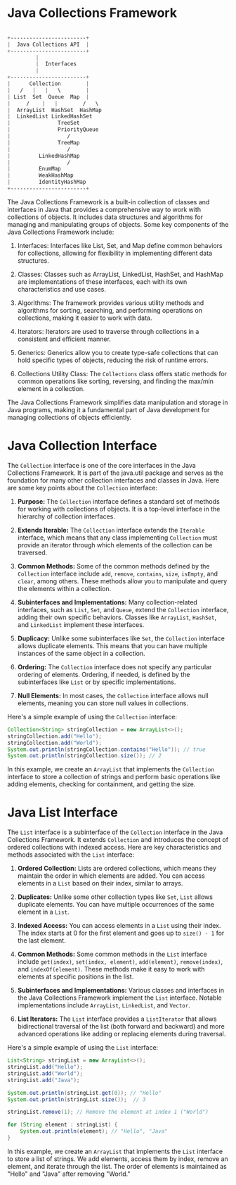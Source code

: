 # Java Collections Framework

```scss

+------------------------+
|  Java Collections API  |
+------------------------+
         |
         |  Interfaces
         |
+------------------------+
|      Collection        |
|   /   |   |   \        |
| List  Set  Queue  Map  |
|     /    |   |        /   \
|  ArrayList  HashSet  HashMap
|  LinkedList LinkedHashSet
|               TreeSet
|               PriorityQueue
|                  /
|               TreeMap
|                  /
|         LinkedHashMap
|                  /
|         EnumMap
|         WeakHashMap
|         IdentityHashMap
+------------------------+


```

The Java Collections Framework is a built-in collection of classes and interfaces in Java that provides a comprehensive way to work with collections of objects. It includes data structures and algorithms for managing and manipulating groups of objects. Some key components of the Java Collections Framework include:

1. Interfaces: Interfaces like List, Set, and Map define common behaviors for collections, allowing for flexibility in implementing different data structures.

2. Classes: Classes such as ArrayList, LinkedList, HashSet, and HashMap are implementations of these interfaces, each with its own characteristics and use cases.

3. Algorithms: The framework provides various utility methods and algorithms for sorting, searching, and performing operations on collections, making it easier to work with data.

4. Iterators: Iterators are used to traverse through collections in a consistent and efficient manner.

5. Generics: Generics allow you to create type-safe collections that can hold specific types of objects, reducing the risk of runtime errors.

6. Collections Utility Class: The `Collections` class offers static methods for common operations like sorting, reversing, and finding the max/min element in a collection.

The Java Collections Framework simplifies data manipulation and storage in Java programs, making it a fundamental part of Java development for managing collections of objects efficiently.

# Java Collection Interface

The `Collection` interface is one of the core interfaces in the Java Collections Framework. It is part of the java.util package and serves as the foundation for many other collection interfaces and classes in Java. Here are some key points about the `Collection` interface:

1. **Purpose:** The `Collection` interface defines a standard set of methods for working with collections of objects. It is a top-level interface in the hierarchy of collection interfaces.

2. **Extends Iterable:** The `Collection` interface extends the `Iterable` interface, which means that any class implementing `Collection` must provide an iterator through which elements of the collection can be traversed.

3. **Common Methods:** Some of the common methods defined by the `Collection` interface include `add`, `remove`, `contains`, `size`, `isEmpty`, and `clear`, among others. These methods allow you to manipulate and query the elements within a collection.

4. **Subinterfaces and Implementations:** Many collection-related interfaces, such as `List`, `Set`, and `Queue`, extend the `Collection` interface, adding their own specific behaviors. Classes like `ArrayList`, `HashSet`, and `LinkedList` implement these interfaces.

5. **Duplicacy:** Unlike some subinterfaces like `Set`, the `Collection` interface allows duplicate elements. This means that you can have multiple instances of the same object in a collection.

6. **Ordering:** The `Collection` interface does not specify any particular ordering of elements. Ordering, if needed, is defined by the subinterfaces like `List` or by specific implementations.
7. **Null Elements:** In most cases, the `Collection` interface allows null elements, meaning you can store null values in collections.

Here's a simple example of using the `Collection` interface:

```java
Collection<String> stringCollection = new ArrayList<>();
stringCollection.add("Hello");
stringCollection.add("World");
System.out.println(stringCollection.contains("Hello")); // true
System.out.println(stringCollection.size()); // 2
```

In this example, we create an `ArrayList` that implements the `Collection` interface to store a collection of strings and perform basic operations like adding elements, checking for containment, and getting the size.

# Java List Interface

The `List` interface is a subinterface of the `Collection` interface in the Java Collections Framework. It extends `Collection` and introduces the concept of ordered collections with indexed access. Here are key characteristics and methods associated with the `List` interface:

1. **Ordered Collection:** Lists are ordered collections, which means they maintain the order in which elements are added. You can access elements in a `List` based on their index, similar to arrays.

2. **Duplicates:** Unlike some other collection types like `Set`, `List` allows duplicate elements. You can have multiple occurrences of the same element in a `List`.

3. **Indexed Access:** You can access elements in a `List` using their index. The index starts at 0 for the first element and goes up to `size() - 1` for the last element.

4. **Common Methods:** Some common methods in the `List` interface include `get(index)`, `set(index, element)`, `add(element)`, `remove(index)`, and `indexOf(element)`. These methods make it easy to work with elements at specific positions in the list.

5. **Subinterfaces and Implementations:** Various classes and interfaces in the Java Collections Framework implement the `List` interface. Notable implementations include `ArrayList`, `LinkedList`, and `Vector`.

6. **List Iterators:** The `List` interface provides a `ListIterator` that allows bidirectional traversal of the list (both forward and backward) and more advanced operations like adding or replacing elements during traversal.

Here's a simple example of using the `List` interface:

```java
List<String> stringList = new ArrayList<>();
stringList.add("Hello");
stringList.add("World");
stringList.add("Java");

System.out.println(stringList.get(0)); // "Hello"
System.out.println(stringList.size());  // 3

stringList.remove(1); // Remove the element at index 1 ("World")

for (String element : stringList) {
    System.out.println(element); // "Hello", "Java"
}
```

In this example, we create an `ArrayList` that implements the `List` interface to store a list of strings. We add elements, access them by index, remove an element, and iterate through the list. The order of elements is maintained as "Hello" and "Java" after removing "World."



